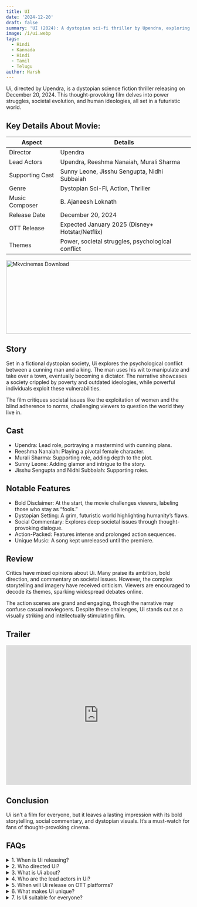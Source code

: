 ```yaml
---
title: UI
date: '2024-12-20'
draft: false
summary: 'UI (2024): A dystopian sci-fi thriller by Upendra, exploring power struggles and societal issues. Bold, thought-provoking, and action-packed.'
image: /i/ui.webp
tags:
  - Hindi
  - Kannada
  - Hindi
  - Tamil
  - Telugu
author: Harsh
---
```


Ui, directed by Upendra, is a dystopian science fiction thriller releasing on December 20, 2024. This thought-provoking film delves into power struggles, societal evolution, and human ideologies, all set in a futuristic world.

## Key Details About Movie:

| Aspect          | Details                                           |
| --------------- | ------------------------------------------------- |
| Director        | Upendra                                           |
| Lead Actors     | Upendra, Reeshma Nanaiah, Murali Sharma           |
| Supporting Cast | Sunny Leone, Jisshu Sengupta, Nidhi Subbaiah      |
| Genre           | Dystopian Sci-Fi, Action, Thriller                |
| Music Composer  | B. Ajaneesh Loknath                               |
| Release Date    | December 20, 2024                                 |
| OTT Release     | Expected January 2025 (Disney+ Hotstar/Netflix)   |
| Themes          | Power, societal struggles, psychological conflict |

<a href="https://www.profitablecpmrate.com/zht8552qct?key=dd3a0d3c76c4f58956dd24d2605f1413">
  <img src="/mkvcinemas-btn.webp" alt="Mkvcinemas Download" width="600" height="200" loading="lazy">
</a>

## Story

Set in a fictional dystopian society, Ui explores the psychological conflict between a cunning man and a king. The man uses his wit to manipulate and take over a town, eventually becoming a dictator. The narrative showcases a society crippled by poverty and outdated ideologies, while powerful individuals exploit these vulnerabilities.

The film critiques societal issues like the exploitation of women and the blind adherence to norms, challenging viewers to question the world they live in.

## Cast

- Upendra: Lead role, portraying a mastermind with cunning plans.
- Reeshma Nanaiah: Playing a pivotal female character.
- Murali Sharma: Supporting role, adding depth to the plot.
- Sunny Leone: Adding glamor and intrigue to the story.
- Jisshu Sengupta and Nidhi Subbaiah: Supporting roles.

## Notable Features

- Bold Disclaimer: At the start, the movie challenges viewers, labeling those who stay as “fools.”
- Dystopian Setting: A grim, futuristic world highlighting humanity’s flaws.
- Social Commentary: Explores deep societal issues through thought-provoking dialogue.
- Action-Packed: Features intense and prolonged action sequences.
- Unique Music: A song kept unreleased until the premiere.

## Review

Critics have mixed opinions about Ui. Many praise its ambition, bold direction, and commentary on societal issues. However, the complex storytelling and imagery have received criticism. Viewers are encouraged to decode its themes, sparking widespread debates online.

The action scenes are grand and engaging, though the narrative may confuse casual moviegoers. Despite these challenges, Ui stands out as a visually striking and intellectually stimulating film.

## Trailer

<iframe width="100%" height="380" src="https://www.youtube.com/embed/eGx2kFakx44" title={title} frameborder="0" allow="accelerometer; autoplay; clipboard-write; encrypted-media; gyroscope; picture-in-picture; web-share" referrerpolicy="strict-origin-when-cross-origin" allowfullscreen loading="lazy"></iframe>

## Conclusion

Ui isn’t a film for everyone, but it leaves a lasting impression with its bold storytelling, social commentary, and dystopian visuals. It’s a must-watch for fans of thought-provoking cinema.

## FAQs

<details>
  <summary>1. When is Ui releasing?</summary>
  <p>December 20, 2024.</p>
</details>

<details>
  <summary>2. Who directed Ui?</summary>
  <p>Upendra.</p>
</details>

<details>
  <summary>3. What is Ui about?</summary>
  <p>It’s a dystopian thriller exploring societal evolution, power struggles, and psychological conflicts.</p>
</details>

<details>
  <summary>4. Who are the lead actors in Ui?</summary>
  <p>Upendra, Reeshma Nanaiah, and Murali Sharma.</p>
</details>

<details>
  <summary>5. When will Ui release on OTT platforms?</summary>
  <p>Expected in January 2025 on Disney+ Hotstar or Netflix.</p>
</details>

<details>
  <summary>6. What makes Ui unique?</summary>
  <p>Its bold disclaimer, social commentary, and dystopian setting make it stand out.</p>
</details>

<details>
  <summary>7. Is Ui suitable for everyone?</summary>
  <p>It’s a thought-provoking film, so it may not appeal to all viewers.</p>
</details>
